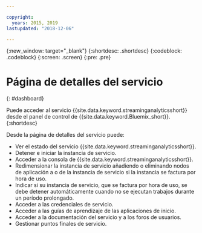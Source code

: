 ```yaml
---

copyright:
  years: 2015, 2019
lastupdated: "2018-12-06"

---
```


<!-- Attribute definitions -->
{:new_window: target="_blank"}
{:shortdesc: .shortdesc}
{:codeblock: .codeblock}
{:screen: .screen}
{:pre: .pre}

# Página de detalles del servicio
{: #dashboard}

Puede acceder al servicio {{site.data.keyword.streaminganalyticsshort}} desde el panel de control de {{site.data.keyword.Bluemix_short}}.
{:shortdesc}

Desde la página de detalles del servicio puede:

* Ver el estado del servicio {{site.data.keyword.streaminganalyticsshort}}.
* Detener e iniciar la instancia de servicio.
* Acceder a la consola de {{site.data.keyword.streaminganalyticsshort}}.
* Redimensionar la instancia de servicio añadiendo o eliminando nodos de aplicación a o de la instancia de servicio si la instancia se factura por hora de uso.
* Indicar si su instancia de servicio, que se factura por hora de uso, se debe detener automáticamente cuando no se ejecutan trabajos durante un período prolongado.
* Acceder a las credenciales de servicio.
* Acceder a las guías de aprendizaje de las aplicaciones de inicio.
* Acceder a la documentación del servicio y a los foros de usuarios.
* Gestionar puntos finales de servicio.
